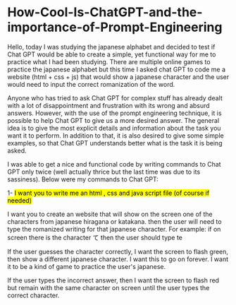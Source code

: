# How-Cool-Is-ChatGPT-and-the-importance-of-Prompt-Engineering

Hello, today I was studying the japanese alphabet and decided to test if Chat GPT would be able to create a simple, yet functional way for me to practice what I had been studying.
There are multiple online games to practice the japanese alphabet but this time I asked chat GPT to code me a website (html + css + js) that would show a japanese character and the
user would need to input the correct romanization of the word.

Anyone who has tried to ask Chat GPT for complex stuff has already dealt with a lot of disappointment and frustration with its wrong and absurd answers. However, with the use of
the prompt engineering technique, it is possible to help Chat GPT to give us a more desired answer. The general idea is to give the most explicit details and information about the 
task you want it to perform. In addition to that, it is also desired to give some simple examples, so that Chat GPT understands better what is the task it is being asked.

I was able to get a nice and functional code by writing commands to Chat GPT only twice (well actually thrice but the last time was due to its sassiness). Below were my commands to
Chat GPT:

1-
<mark>I want you to write me an html , css and java script file (of course if needed)

I want you to create an website that will show on the screen one of the characters from japanese hiragana or katakana. then the user will need to type the romanized writing for that japanese character.
For example: if on screen there is the character て then the user should type te

If the user guesses the character correctly, I want the screen to flash green, then show a different japanese character. I want this to go on forever. I want it to be a kind of game to practice the user's japanese.

If the user types the incorrect answer, then I want the screen to flash red but remain with the same character on screen until the user types the correct character.</mark>
